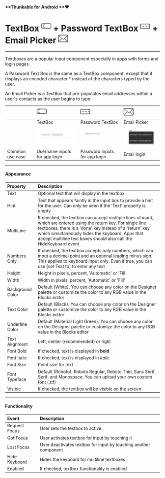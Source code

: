 #### **Thunkable for Android **❤

# TextBox ![](/assets/textbox-icon.png) + Password TextBox ![](/assets/password-textbox-icon.png)  + Email Picker ![](/assets/email-picker-icon.png)

---

Textboxes are a popular input component especially in apps with forms and login pages.

A Password Text Box is the same as a TextBox component, except that it displays an encoded character \* instead of the characters typed by the user.

An Email Picker is a TextBox that pre-populates email addresses within a user's contacts as the user begins to type

|  | ![](/assets/textbox-icon.png) | ![](/assets/password-textbox-icon.png) | ![](/assets/email-picker-icon.png) |
| :--- | :--- | :--- | :--- |
|  | TextBox | Password TextBox | Email Picker |
|  | ![](/assets/textbox.png) | ![](/assets/password-textbox.png) | ![](/assets/email-picker.png) |
| Common use case | Username inputs for app login | Password inputs for app login | Email login |

---

#### **Appearance**

| Property | Description |
| :--- | :--- |
| Text | Optional text that will display in the textbox |
| Hint | Text that appears faintly in the input box to provide a hint for the user.  Can only be seen if the 'Text' property is empty |
| MultiLine | If checked, the textbox can accept multiple lines of input, which are entered using the return key. For single line textboxes, there is a 'done' key instead of a 'return' key which simultaneously hides the keyboard.  Apps that accept multiline text boxes should also call the HideKeyboard event |
| Numbers Only | If checked, the textbox accepts only numbers, which can input a decimal point and an optional leading minus sign. This applies to keyboard input only. Even if true, you can use \[set Text to\] to enter any text |
| Height | Height in pixels, percent, 'Automatic' or 'Fill' |
| Width | Width in pixels, percent, 'Automatic' or 'Fill' |
| Background Color | Default \(White\). You can choose any color on the Designer palette or customize the color to any RGB value in the Blocks editor |
| Text Color | Default \(Black\). You can choose any color on the Designer palette or customize the color to any RGB value in the Blocks editor |
| Underline Color | Default \(Material Light Green\). You can choose any color on the Designer palette or customize the color to any RGB value in the Blocks editor |
| Text Alignment | Left, center \(recommended\) or right |
| Font Bold | If checked, text is displayed in **bold** |
| Font Italic | If checked, text is displayed in _italic_ |
| Font Size | Point size for text |
| Font Typeface | Default \(Roboto\), Roboto Regular, Roboto Thin, Sans Serif, Serif, and Monospace. You can upload your own custom font \(.ttf\) |
| Visible | If checked, the textbox will be visible on the screen |

---

#### Functionality

| Event | Description |
| :--- | :--- |
| Request Focus | User sets the textbox to active |
| Got Focus | User activates textbox for input by touching it |
| Lost Focus | User deactivates textbox for input by touching another component |
| Hide Keyboard | Hides the keyboard for multiline textboxes |
| Enabled | If checked, textbox functionality is enabled |



